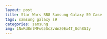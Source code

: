 ```yaml
---
layout: post
title: Star Wars BB8 Samsung Galaxy S9 Case
tags: samsung galaxy s9
categories: samsung
img: 1NwRd8nlMFuG5ScZvWnZ0Ex4T_Uch8GIy
---
```

